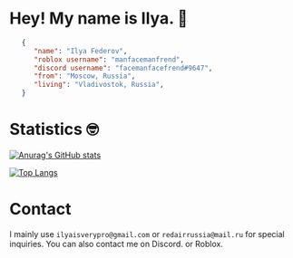 # Hey! My name is Ilya. 👋

```json
   {
      "name": "Ilya Federov",
      "roblox username": "manfacemanfrend",
      "discord username": "facemanfacefrend#9647",
      "from": "Moscow, Russia",
      "living": "Vladivostok, Russia",
   }
```
   
# Statistics 🤓

[![Anurag's GitHub stats](https://github-readme-stats.vercel.app/api?username=Weebetofbanter&theme=dracula)](https://github.com/anuraghazra/github-readme-stats)

[![Top Langs](https://github-readme-stats.vercel.app/api/top-langs/?username=Weebetofbanter&langs_count=8&theme=dracula)](https://github.com/anuraghazra/github-readme-stats)

# Contact

I mainly use `ilyaisverypro@gmail.com` or `redairrussia@mail.ru` for special inquiries. You can also contact me on Discord. or Roblox.

